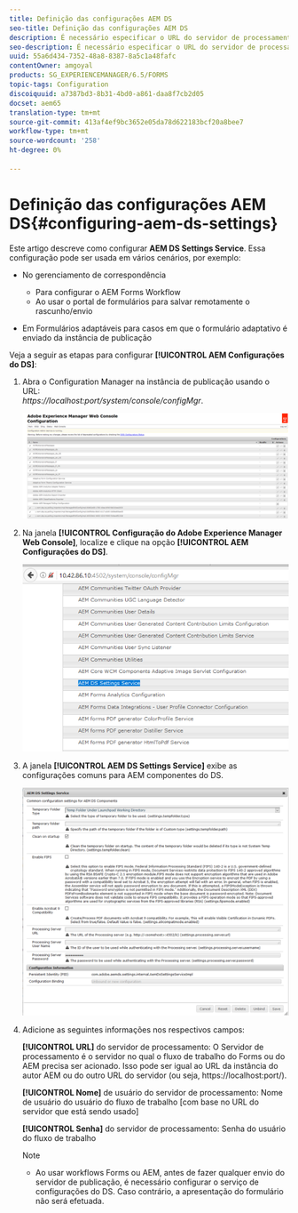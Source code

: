 ```yaml
---
title: Definição das configurações AEM DS
seo-title: Definição das configurações AEM DS
description: É necessário especificar o URL do servidor de processamento antes de enviar um formulário.
seo-description: É necessário especificar o URL do servidor de processamento antes de enviar um formulário.
uuid: 55a6d434-7352-48a8-8387-8a5c1a48fafc
contentOwner: amgoyal
products: SG_EXPERIENCEMANAGER/6.5/FORMS
topic-tags: Configuration
discoiquuid: a7387bd3-8b31-4bd0-a861-daa8f7cb2d05
docset: aem65
translation-type: tm+mt
source-git-commit: 413af4ef9bc3652e05da78d622183bcf20a8bee7
workflow-type: tm+mt
source-wordcount: '258'
ht-degree: 0%

---
```



# Definição das configurações AEM DS{#configuring-aem-ds-settings}

Este artigo descreve como configurar **AEM DS Settings Service**. Essa configuração pode ser usada em vários cenários, por exemplo:

* No gerenciamento de correspondência

   * Para configurar o AEM Forms Workflow
   * Ao usar o portal de formulários para salvar remotamente o rascunho/envio

* Em Formulários adaptáveis para casos em que o formulário adaptativo é enviado da instância de publicação

Veja a seguir as etapas para configurar **[!UICONTROL AEM Configurações do DS]**:

1. Abra o Configuration Manager na instância de publicação usando o URL:\
   *https://localhost:port/system/console/configMgr*.

   ![Configuração do Console da Web AEM](assets/web_configuration_console_new.png)

1. Na janela **[!UICONTROL Configuração do Adobe Experience Manager Web Console]**, localize e clique na opção **[!UICONTROL AEM Configurações do DS]**.

   ![Configurações de DS](assets/ds_settings_new.png)

1. A janela **[!UICONTROL AEM DS Settings Service]** exibe as configurações comuns para AEM componentes do DS.

   ![Serviço de Configurações de DS](assets/ds_settings_service_new.png)

1. Adicione as seguintes informações nos respectivos campos:

   **[!UICONTROL URL]** do servidor de processamento: O Servidor de processamento é o servidor no qual o fluxo de trabalho do Forms ou do AEM precisa ser acionado. Isso pode ser igual ao URL da instância do autor AEM ou do outro URL do servidor (ou seja, https://localhost:port/).

   **[!UICONTROL Nome]** de usuário do servidor de processamento: Nome de usuário do usuário do fluxo de trabalho  [com base no URL do servidor que está sendo usado]

   **[!UICONTROL Senha]** do servidor de processamento: Senha do usuário do fluxo de trabalho

   >[!NOTE]
   >
   >
   >    
   >    
   >    * Ao usar workflows Forms ou AEM, antes de fazer qualquer envio do servidor de publicação, é necessário configurar o serviço de configurações do DS. Caso contrário, a apresentação do formulário não será efetuada.


